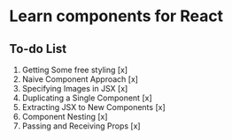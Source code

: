 # Learn components for React

## To-do List

1. Getting Some free styling [x]
2. Naive Component Approach [x]
3. Specifying Images in JSX [x]
4. Duplicating a Single Component [x]
5. Extracting JSX to New Components [x]
6. Component Nesting [x]
7. Passing and Receiving Props [x]
